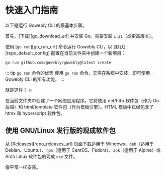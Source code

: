 # 快速入门指南

以下是运行 Gowebly CLI 的最基本步骤。

<!--@include: ../../parts/zh_HK/block_cant-find-answer.md-->

首先，[下载][go_download_url] 并安装 Go。需要安装 `1.21`（或更高版本）。

使用 [`go run`][go_run_url] 命令运行 Gowebly CLI，以 [默认][repo_default_config] 配置在当前文件夹中创建一个新项目：

``` bash
go run github.com/gowebly/gowebly@latest create
```

::: tip `go run` 命令的优势
使用 `go run` 命令，无需在系统中安装，即可使用 Gowebly CLI 的所有功能。
:::

就是这样！ :fire:

在当前文件夹中创建了一个网络应用程序。它将使用 net/http 软件包（作为 Go 后端）和 html/template 软件包（作为模板引擎）。HTML 模板中已经包含了 htmx 和 hyperscript 软件包。

## 使用 GNU/Linux 发行版的现成软件包

从 [Releases][repo_releases_url] 页面下载适用于 Windows、`deb`（适用于 Debian、Ubuntu）、`rpm`（适用于 CentOS、Fedora）、`apk`（适用于 Alpine）或 Arch Linux 软件包的现成 `exe` 文件。

像平常一样安装。

<!--@include: ../../parts/links.md-->